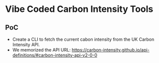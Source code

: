 # Vibe Coded Carbon Intensity Tools

## PoC

- Create a CLI to fetch the current cabon intensity from the UK Carbon Intensity API.
- We memorized the API URL: https://carbon-intensity.github.io/api-definitions/#carbon-intensity-api-v2-0-0

